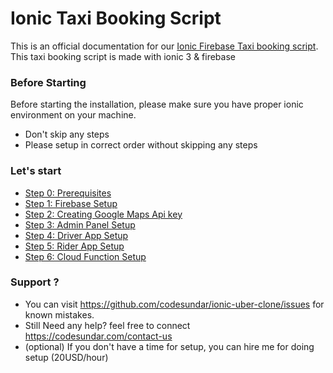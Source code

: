 # Ionic Taxi Booking Script

This is an official documentation for our [Ionic Firebase Taxi booking script](https://codesundar.com/downloads/ionic-uber-clone-complete-taxi-app-ionic/). This taxi booking script is made with ionic 3 & firebase

### Before Starting

Before starting the installation, please make sure you have proper ionic environment on your machine.

- Don't skip any steps
- Please setup in correct order without skipping any steps

### Let's start

- [Step 0: Prerequisites](https://github.com/codesundar/ionic-uber-clone/blob/master/prerequisites.md)
- [Step 1: Firebase Setup](https://github.com/codesundar/ionic-uber-clone/blob/master/firebase-setup.md)
- [Step 2: Creating Google Maps Api key](https://github.com/codesundar/ionic-uber-clone/blob/master/create-google-api-key.md)
- [Step 3: Admin Panel Setup](https://github.com/codesundar/ionic-uber-clone/blob/master/admin-setup.md)
- [Step 4: Driver App Setup](https://github.com/codesundar/ionic-uber-clone/blob/master/driver-setup.md)
- [Step 5: Rider App Setup](https://github.com/codesundar/ionic-uber-clone/blob/master/rider-setup.md)
- [Step 6: Cloud Function Setup](https://github.com/codesundar/ionic-uber-clone/blob/master/fcf-setup.md)

### Support ?
- You can visit https://github.com/codesundar/ionic-uber-clone/issues for known mistakes.
- Still Need any help? feel free to connect https://codesundar.com/contact-us
- (optional) If you don't have a time for setup, you can hire me for doing setup (20USD/hour)

